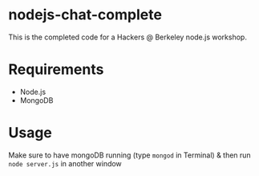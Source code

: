 nodejs-chat-complete
====================
This is the completed code for a Hackers @ Berkeley node.js workshop.

Requirements
============
* Node.js
* MongoDB

Usage
======
Make sure to have mongoDB running (type `mongod` in Terminal) & then run `node server.js` in another window
